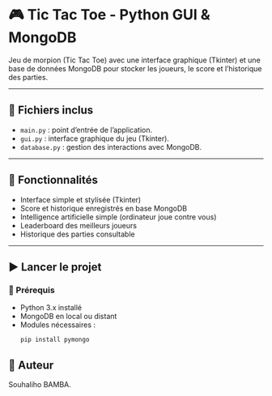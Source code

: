 # 🎮 Tic Tac Toe - Python GUI & MongoDB

Jeu de morpion (Tic Tac Toe) avec une interface graphique (Tkinter) et une base de données MongoDB pour stocker les joueurs, le score et l’historique des parties.

---

## 📁 Fichiers inclus

- `main.py` : point d’entrée de l’application.
- `gui.py` : interface graphique du jeu (Tkinter).
- `database.py` : gestion des interactions avec MongoDB.


---

## 🎯 Fonctionnalités

- Interface simple et stylisée (Tkinter)
- Score et historique enregistrés en base MongoDB
- Intelligence artificielle simple (ordinateur joue contre vous)
- Leaderboard des meilleurs joueurs
- Historique des parties consultable

---

## ▶️ Lancer le projet

### 🔧 Prérequis
- Python 3.x installé
- MongoDB en local ou distant
- Modules nécessaires :
  ```bash
  pip install pymongo

## 📝 Auteur

Souhaliho BAMBA.
